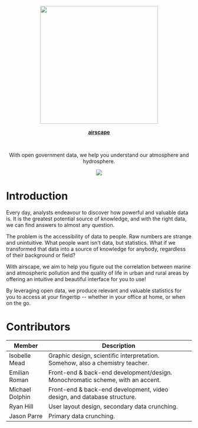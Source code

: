 <html>
<p align="center">
    <img src="https://raw.githubusercontent.com/yumiris/airscape/develop/public/logo.png" width=320>
</p>    
<p align="center">
    <a href="https://airscape.bottlenosecreative.com.au/"><b>airscape</b></a>
</p>
<br>
<p align="center">
    With open government data, we help you understand our atmosphere and hydrosphere.
</p>
<p align="center">
    <img src="https://raw.githubusercontent.com/yumiris/airscape/develop/screenshot.png">
</p>
</html>

# Introduction

Every day, analysts endeavour to discover how powerful and valuable data is.
It is the greatest potential source of knowledge, and with the right data, we can find answers to almost any question.

The problem is the accessibility of data to people. Raw numbers are strange and unintuitive.
What people want isn't data, but statistics.
What if we transformed that data into a source of knowledge for anybody, regardless of their background or field?

With airscape, we aim to help you figure out the correlation between marine and atmospheric pollution and the quality of
life in urban and rural areas by offering an intuitive and beautiful interface for you to use!

By leveraging open data, we produce relevant and valuable statistics for you to access at your fingertip -- whether in your office at home, or when on the go. 

# Contributors

| Member          | Description                                                                    |
| --------------- | ------------------------------------------------------------------------------ |
| Isobelle Mead   | Graphic design, scientific interpretation. Somehow, also a chemistry teacher.  |
| Emilian Roman   | Front-end & back-end development/design. Monochromatic scheme, with an accent. |
| Michael Dolphin | Front-end & back-end development, video design, and database structure.        |
| Ryan Hill       | User layout design, secondary data crunching.                                  |
| Jason Parre     | Primary data crunching.                                                        |

